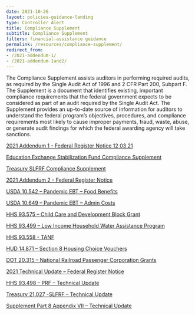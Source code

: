 ```yaml
---
date: 2021-10-26
layout: policies-guidance-landing 
type: Controller Alert
title: Compliance Supplement
subtitle: Compliance Supplement
filters: financial-assistance guidance
permalink: /resources/compliance-supplement/
redirect_from: 
- /2021-addendum-1/
- /2021-addendum-1and2/
---
```


The Compliance Supplement assists auditors in performing required audits, as required by the Single Audit Act of 1996 and 2 CFR Part 200, Subpart F.  The Supplement is a document that identifies existing, important compliance requirements that the federal government expects to be considered as part of an audit required by the Single Audit Act.  The Supplement provides an up-to-date source of information for auditors to understand the federal program’s objectives, procedures, and compliance requirements most likely to cause improper payments, fraud, waste, abuse, or generate audit findings for which the federal awarding agency will take sanctions.

<p><a href="{{site.baseurl}}/assets/files/2021-26238 Federal Register Notice - 2021 Compliance Supplement Addendum 1 12 03 21.pdf"><span class="text-normal">2021 Addendum 1 - Federal Register Notice 12 03 21</span></a></p>
<p><a href="{{site.baseurl}}/assets/files/Education Exchange Stabilization Fund Compliance Supplement Addendum 1 PDF.pdf"><span class="text-normal">Education Exchange Stabilization Fund Compliance Supplement</span></a></p>
<p><a href="{{site.baseurl}}/assets/files/Treasury SLFRF Compliance Supplement Addendum 1 PDF.pdf"><span class="text-normal">Treasury SLFRF Compliance Supplement</span></a></p>
<p><a href="{{site.baseurl}}/assets/files/addendum-2/Addendum 2 - FR Notice.pdf"><span class="text-normal"></span>2021 Addendum 2 - Federal Register Notice</a></p>
<p><a href="{{site.baseurl}}/assets/files/addendum-2/USDA 10.542 Pandemic EBT – Food Benefits ADD2.pdf"><span class="text-normal"></span>USDA 10.542 – Pandemic EBT – Food Benefits</a></p>
<p><a href="{{site.baseurl}}/assets/files/addendum-2/USDA 10.649 – Pandemic EBT – Admin Costs ADD2.pdf"><span class="text-normal"></span>USDA 10.649 – Pandemic EBT – Admin Costs</a></p>
<p><a href="{{site.baseurl}}/assets/files/addendum-2/HHS 93.575 – Child Care and Development Block Grant ADD2 .pdf"><span class="text-normal"></span>HHS 93.575 – Child Care and Development Block Grant</a></p>
<p><a href="{{site.baseurl}}/assets/files/addendum-2/HHS 93.499 – Low Income Household Water Assistance Program ADD2.pdf"><span class="text-normal"></span>HHS 93.499 – Low Income Household Water Assistance Program</a></p>
<p><a href="{{site.baseurl}}/assets/files/addendum-2/HHS 93.558 - TANF ADD2.pdf"><span class="text-normal"></span>HHS 93.558 - TANF</a></p>
<p><a href="{{site.baseurl}}/assets/files/addendum-2/HUD 14.871 – Section 8 Housing Choice Vouchers ADD2.pdf"><span class="text-normal"></span>HUD 14.871 – Section 8 Housing Choice Vouchers </a></p>
<p><a href="{{site.baseurl}}/assets/files/addendum-2/DOT 20.315 – National Railroad Passenger Corporation Grants ADD2.pdf"><span class="text-normal"></span>DOT 20.315 – National Railroad Passenger Corporation Grants</a></p>
<p><a href="{{site.baseurl}}/assets/files/FR Notice 2021 Compliance Supplement Technical Update 04 08 22.pdf"><span class="text-normal"></span>2021 Technical Update – Federal Register Notice</a></p>
<p><a href="{{site.baseurl}}/assets/files/93.498_HHS_2021 Technical Update - FINAL 04 04 22.pdf"><span class="text-normal"></span>HHS 93.498 – PRF – Technical Update</a></p>
<p><a href="{{site.baseurl}}/assets/files/21.027 Treasury SLFRF Technical Update - Final  04 04 22.pdf"><span class="text-normal"></span>Treasury 21.027 -SLFRF – Technical Update</a></p>
<p><a href="{{site.baseurl}}/assets/files/Part 8 Appendix VII Technical Update - Final 04 04 22.pdf"><span class="text-normal"></span>Supplement Part 8 Appendix VII – Technical Update</a></p>


